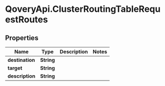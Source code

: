 # QoveryApi.ClusterRoutingTableRequestRoutes

## Properties

Name | Type | Description | Notes
------------ | ------------- | ------------- | -------------
**destination** | **String** |  | 
**target** | **String** |  | 
**description** | **String** |  | 


